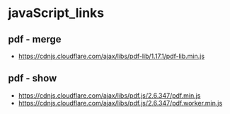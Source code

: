 # javaScript_links

## pdf - merge
* https://cdnjs.cloudflare.com/ajax/libs/pdf-lib/1.17.1/pdf-lib.min.js

## pdf - show
* https://cdnjs.cloudflare.com/ajax/libs/pdf.js/2.6.347/pdf.min.js
* https://cdnjs.cloudflare.com/ajax/libs/pdf.js/2.6.347/pdf.worker.min.js
